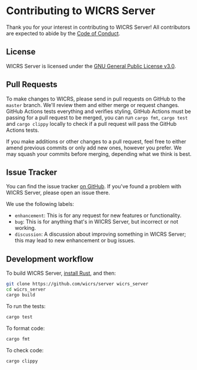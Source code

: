 # Contributing to WICRS Server

Thank you for your interest in contributing to WICRS Server! All contributors are expected to abide by the [Code of Conduct](https://github.com/wicrs/server/blob/master/CODE_OF_CONDUCT.md).

## License

WICRS Server is licensed under the [GNU General Public License v3.0](https://github.com/wicrs/server/blob/master/LICENSE).

## Pull Requests

To make changes to WICRS, please send in pull requests on GitHub to the `master`
branch. We'll review them and either merge or request changes. GitHub Actions tests
everything and verifies styling, GitHub Actions must be passing for a pull request
to be merged, you can run `cargo fmt`, `cargo test` and `cargo clippy` locally to
check if a pull request will pass the GitHub Actions tests.

If you make additions or other changes to a pull request, feel free to either amend
previous commits or only add new ones, however you prefer. We may squash your commits
before merging, depending what we think is best.

## Issue Tracker

You can find the issue tracker [on
GitHub](https://github.com/wicrs/server/issues). If you've found a
problem with WICRS Server, please open an issue there.

We use the following labels:

* `enhancement`: This is for any request for new features or functionality.
* `bug`: This is for anything that's in WICRS Server, but incorrect or not working.
* `discussion`: A discussion about improving something in WICRS Server; this may lead to new
  enhancement or bug issues.

## Development workflow

To build WICRS Server, [install Rust](http://rust-lang.org/install.html), and then:

```bash
git clone https://github.com/wicrs/server wicrs_server
cd wicrs_server
cargo build
```

To run the tests:

```bash
cargo test
```

To format code:

```bash
cargo fmt
```

To check code:

```bash
cargo clippy
```
